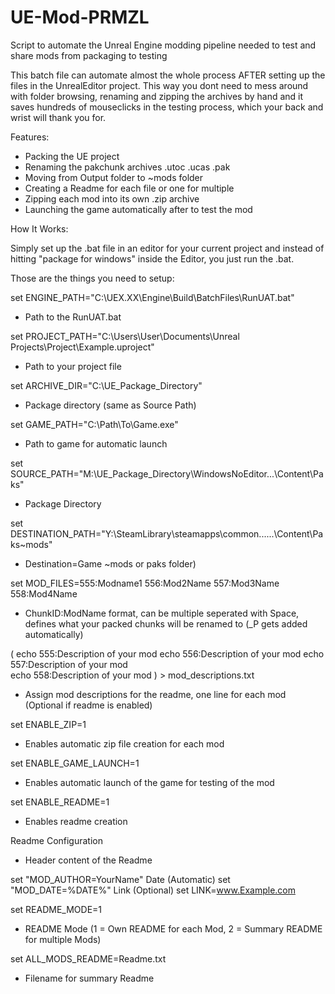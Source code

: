 # UE-Mod-PRMZL
Script to automate the Unreal Engine modding pipeline needed to test and share mods from packaging to testing

This batch file can automate almost the whole process AFTER setting up the files in the UnrealEditor project.
This way you dont need to mess around with folder browsing, renaming and zipping the archives by hand and it saves hundreds of mouseclicks in the testing process, which your back and wrist will thank you for.


Features:
- Packing the UE project
- Renaming the pakchunk archives .utoc .ucas .pak
- Moving from Output folder to ~mods folder
- Creating a Readme for each file or one for multiple
- Zipping each mod into its own .zip archive
- Launching the game automatically after to test the mod

  
How It Works:

Simply set up the .bat file in an editor for your current project and instead of hitting "package for windows" inside the Editor, you just run the .bat.



Those are the things you need to setup:


set ENGINE_PATH="C:\UEX.XX\Engine\Build\BatchFiles\RunUAT.bat"
- Path to the RunUAT.bat 

set PROJECT_PATH="C:\Users\User\Documents\Unreal Projects\Project\Example.uproject"
- Path to your project file

set ARCHIVE_DIR="C:\UE_Package_Directory"
- Package directory (same as Source Path)

set GAME_PATH="C:\Path\To\Game.exe" 
- Path to game for automatic launch

set SOURCE_PATH="M:\UE_Package_Directory\WindowsNoEditor\...\Content\Paks"   
- Package Directory 

set DESTINATION_PATH="Y:\SteamLibrary\steamapps\common\...\...\Content\Paks\~mods" 
- Destination=Game ~mods or paks folder)


set MOD_FILES=555:Modname1 556:Mod2Name 557:Mod3Name 558:Mod4Name 
- ChunkID:ModName format, can be multiple seperated with Space, defines what your packed chunks will be renamed to (_P gets added automatically)

(
    echo 555:Description of your mod
    echo 556:Description of your mod
    echo 557:Description of your mod  
    echo 558:Description of your mod
) > mod_descriptions.txt
- Assign mod descriptions for the readme, one line for each mod (Optional if readme is enabled)

set ENABLE_ZIP=1 
- Enables automatic zip file creation for each mod

set ENABLE_GAME_LAUNCH=1 
- Enables automatic launch of the game for testing of the mod

set ENABLE_README=1    
- Enables readme creation

Readme Configuration  
- Header content of the Readme

set "MOD_AUTHOR=YourName"
Date (Automatic)
set "MOD_DATE=%DATE%"
Link (Optional)
set LINK=www.Example.com

set README_MODE=1 
- README Mode (1 = Own README for each Mod, 2 = Summary README for multiple Mods)

set ALL_MODS_README=Readme.txt 
- Filename for summary Readme
